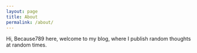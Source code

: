 ```yaml
---
layout: page
title: About
permalink: /about/
---
```


Hi, Because789 here, welcome to my blog, where I publish random thoughts at random times.
